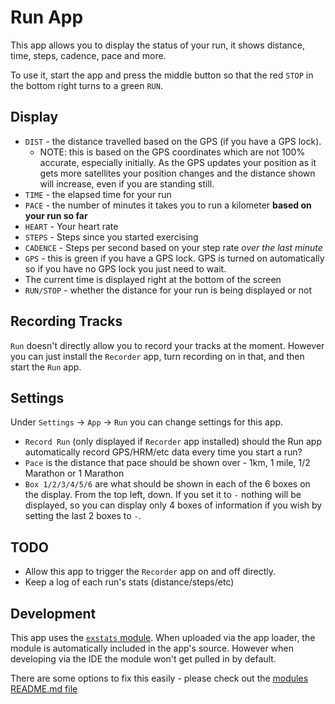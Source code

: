 # Run App

This app allows you to display the status of your run, it
shows distance, time, steps, cadence, pace and more.

To use it, start the app and press the middle button so that
the red `STOP` in the bottom right turns to a green `RUN`.

## Display

* `DIST` - the distance travelled based on the GPS (if you have a GPS lock).
  * NOTE: this is based on the GPS coordinates which are not 100% accurate, especially initially. As
  the GPS updates your position as it gets more satellites your position changes and the distance
  shown will increase, even if you are standing still.
* `TIME` - the elapsed time for your run
* `PACE` - the number of minutes it takes you to run a kilometer **based on your run so far**
* `HEART` - Your heart rate
* `STEPS` - Steps since you started exercising
* `CADENCE` - Steps per second based on your step rate *over the last minute*
* `GPS` - this is green if you have a GPS lock. GPS is turned on automatically
so if you have no GPS lock you just need to wait.
* The current time is displayed right at the bottom of the screen
* `RUN/STOP` - whether the distance for your run is being displayed or not

## Recording Tracks

`Run` doesn't directly allow you to record your tracks at the moment.
However you can just install the `Recorder` app, turn recording on in
that, and then start the `Run` app.

## Settings

Under `Settings` -> `App` -> `Run` you can change settings for this app.

* `Record Run` (only displayed if `Recorder` app installed) should the Run app automatically
record GPS/HRM/etc data every time you start a run?
* `Pace` is the distance that pace should be shown over - 1km, 1 mile, 1/2 Marathon or 1 Marathon
* `Box 1/2/3/4/5/6` are what should be shown in each of the 6 boxes on the display. From the top left, down.
  If you set it to `-` nothing will be displayed, so you can display only 4 boxes of information
  if you wish by setting the last 2 boxes to `-`.

## TODO

* Allow this app to trigger the `Recorder` app on and off directly.
* Keep a log of each run's stats (distance/steps/etc)

## Development

This app uses the [`exstats` module](../../modules/exstats.js). When uploaded via the
app loader, the module is automatically included in the app's source. However
when developing via the IDE the module won't get pulled in by default.

There are some options to fix this easily - please check out the [modules README.md file](../../modules/README.md)
